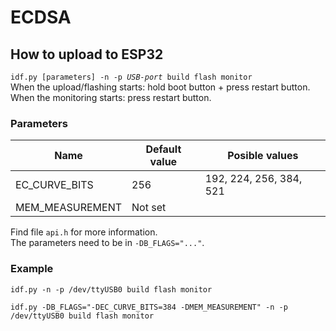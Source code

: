 # ECDSA
## How to upload to ESP32
`idf.py [parameters] -n -p `*`USB-port`*` build flash monitor`  
When the upload/flashing starts: hold boot button + press restart button.  
When the monitoring starts: press restart button.

### Parameters
| Name | Default value | Posible values |
| ------------- | ------------- | ------------- |
| EC_CURVE_BITS | 256  | 192, 224, 256, 384, 521 |
| MEM_MEASUREMENT | Not set ||

Find file `api.h` for more information.  
The parameters need to be in `-DB_FLAGS="..."`.

### Example
`idf.py -n -p /dev/ttyUSB0 build flash monitor`  

`idf.py -DB_FLAGS="-DEC_CURVE_BITS=384 -DMEM_MEASUREMENT" -n -p /dev/ttyUSB0 build flash monitor`  
